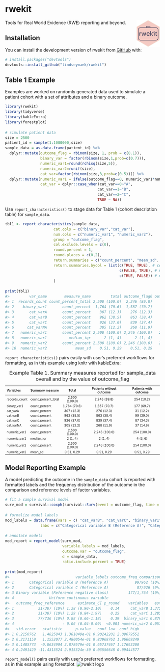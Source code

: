 
<!-- README.md is generated from README.Rmd. Please edit that file -->

# rwekit

<!-- badges: start -->

<img style="float:right" width="15%" alt="rwekit R package logo" src="https://github.com/lindseymaek/rwekit/blob/main/man/figures/logo.png">

<!-- badges: end -->

Tools for Real World Evidence (RWE) reporting and beyond.

## Installation

You can install the development version of rwekit from
[GitHub](https://github.com/) with:

``` r
# install.packages("devtools")
devtools::install_github("lindseymaek/rwekit")
```

## Table 1 Example

Examples are worked on randomly generated data used to simulate a
patient cohort with a set of attributes and a binary outcome.

``` r
library(rwekit)
library(tidyverse)
library(kableExtra)
library(forestplot)

# simulate patient data
size = 2500
patient_id = sample(1:1000000,size) 
sample_data = as.data.frame(patient_id) %>%
  dplyr::mutate(outcome_flag = rbinom(size, 1, prob = c(0.1)),
                binary_var = factor(rbinom(size,1,prob=c(0.7))),
                numeric_var1=round(rchisq(size,5)),
                numeric_var2=runif(size),
                cat_var=factor(rbinom(size,3,prob=c(0.5)))) %>%
  dplyr::mutate(numeric_var1 = ifelse(outcome_flag==0, numeric_var1*numeric_var2,numeric_var1),
                cat_var = dplyr::case_when(cat_var==0~"A",
                                          cat_var==1~"B",
                                          cat_var==2~"C",
                                          TRUE ~ NA))
```

Use `report_characteristics()` to stage data for Table 1 (cohort
description table) for `sample_data`.

``` r
tbl1 <- report_characteristics(sample_data,
                      cat.cols = c("binary_var","cat_var"),
                      num.cols = c("numeric_var1", "numeric_var2"),
                      group = "outcome_flag",
                      col.exclude.levels = c(0),
                      round.percent = 1,
                      round.places = c(0,2),
                      return.summaries = c("count_percent", "mean_sd", "median_iqr"),
                      return.summaries.bycol = list(c(TRUE, TRUE), # count_percent
                                                    c(FALSE, TRUE), # mean_sd
                                                    c(TRUE, FALSE)) # median_iqr
                      )

print(tbl1)
#>         var_name        measure_name         total outcome_flag0 outcome_flag1
#> 1  records_count count_percent_total 2,500 (100.0)  2,246 (89.8)    254 (10.2)
#> 2    binary_var1       count_percent  1,764 (70.6)  1,587 (70.7)    177 (69.7)
#> 3       cat_varA       count_percent    307 (12.3)    276 (12.3)     31 (12.2)
#> 4       cat_varB       count_percent    962 (38.5)    863 (38.4)     99 (39.0)
#> 5       cat_varC       count_percent    926 (37.0)    839 (37.4)     87 (34.3)
#> 6      cat_varNA       count_percent    305 (12.2)    268 (11.9)     37 (14.6)
#> 7   numeric_var1       count_percent 2,500 (100.0) 2,246 (100.0)   254 (100.0)
#> 8   numeric_var1          median_iqr      2 (1, 4)      2 (1, 4)      4 (3, 6)
#> 9   numeric_var2       count_percent 2,500 (100.0) 2,246 (100.0)   254 (100.0)
#> 10  numeric_var2             mean_sd    0.51, 0.29    0.51, 0.29    0.51, 0.29
```

`report_characteristics()` pairs easily with user’s preferred workflows
for formatting, as in this example using knitr with kableExtra:

<table class="table" style="font-size: 10px; margin-left: auto; margin-right: auto;">
<caption style="font-size: initial !important;">
Example Table 1. Summary measures reported for sample_data overall and
by the value of outcome_flag
</caption>
<thead>
<tr>
<th style="text-align:left;">
Variables
</th>
<th style="text-align:left;">
Summary measure
</th>
<th style="text-align:center;">
Total
</th>
<th style="text-align:center;">
Patients without outcome
</th>
<th style="text-align:center;">
Patients with outcome
</th>
</tr>
</thead>
<tbody>
<tr>
<td style="text-align:left;">
records_count
</td>
<td style="text-align:left;">
count_percent_total
</td>
<td style="text-align:center;">
2,500 (100.0)
</td>
<td style="text-align:center;">
2,246 (89.8)
</td>
<td style="text-align:center;">
254 (10.2)
</td>
</tr>
<tr>
<td style="text-align:left;">
binary_var1
</td>
<td style="text-align:left;">
count_percent
</td>
<td style="text-align:center;">
1,764 (70.6)
</td>
<td style="text-align:center;">
1,587 (70.7)
</td>
<td style="text-align:center;">
177 (69.7)
</td>
</tr>
<tr>
<td style="text-align:left;">
cat_varA
</td>
<td style="text-align:left;">
count_percent
</td>
<td style="text-align:center;">
307 (12.3)
</td>
<td style="text-align:center;">
276 (12.3)
</td>
<td style="text-align:center;">
31 (12.2)
</td>
</tr>
<tr>
<td style="text-align:left;">
cat_varB
</td>
<td style="text-align:left;">
count_percent
</td>
<td style="text-align:center;">
962 (38.5)
</td>
<td style="text-align:center;">
863 (38.4)
</td>
<td style="text-align:center;">
99 (39.0)
</td>
</tr>
<tr>
<td style="text-align:left;">
cat_varC
</td>
<td style="text-align:left;">
count_percent
</td>
<td style="text-align:center;">
926 (37.0)
</td>
<td style="text-align:center;">
839 (37.4)
</td>
<td style="text-align:center;">
87 (34.3)
</td>
</tr>
<tr>
<td style="text-align:left;">
cat_varNA
</td>
<td style="text-align:left;">
count_percent
</td>
<td style="text-align:center;">
305 (12.2)
</td>
<td style="text-align:center;">
268 (11.9)
</td>
<td style="text-align:center;">
37 (14.6)
</td>
</tr>
<tr>
<td style="text-align:left;">
numeric_var1
</td>
<td style="text-align:left;">
count_percent
</td>
<td style="text-align:center;">
2,500 (100.0)
</td>
<td style="text-align:center;">
2,246 (100.0)
</td>
<td style="text-align:center;">
254 (100.0)
</td>
</tr>
<tr>
<td style="text-align:left;">
numeric_var1
</td>
<td style="text-align:left;">
median_iqr
</td>
<td style="text-align:center;">
2 (1, 4)
</td>
<td style="text-align:center;">
2 (1, 4)
</td>
<td style="text-align:center;">
4 (3, 6)
</td>
</tr>
<tr>
<td style="text-align:left;">
numeric_var2
</td>
<td style="text-align:left;">
count_percent
</td>
<td style="text-align:center;">
2,500 (100.0)
</td>
<td style="text-align:center;">
2,246 (100.0)
</td>
<td style="text-align:center;">
254 (100.0)
</td>
</tr>
<tr>
<td style="text-align:left;">
numeric_var2
</td>
<td style="text-align:left;">
mean_sd
</td>
<td style="text-align:center;">
0.51, 0.29
</td>
<td style="text-align:center;">
0.51, 0.29
</td>
<td style="text-align:center;">
0.51, 0.29
</td>
</tr>
</tbody>
</table>

## Model Reporting Example

A model predicting the outcome in the `sample_data` cohort is reported
with formatted labels and the frequency distribution of the outcome in
the comparison and reference levels of factor variables.

``` r
# fit a sample survival model
surv_mod = survival::coxph(survival::Surv(event = outcome_flag, time = numeric_var1) ~ binary_var + cat_var + numeric_var2, data = sample_data)

# formalize model labels
mod_labels = data.frame(vars = c( "cat_varB", "cat_varC", "binary_var1", "numeric_var2"),
                labs = c("Categorical variable B (Reference A)", "Categorical variable C (Reference A)","Binary variable (Reference negative class)","Uniform continuous variable"))

# annotate models
mod_report = report_model(surv_mod, 
                          variable.labels = mod_labels,
                          outcome.var = "outcome_flag",
                          d = sample_data,
                          ratio.include.percent = TRUE) 

print(mod_report)
#>                              variable_labels outcome_freq_comparison
#> 1       Categorical variable B (Reference A)            99/962 (10%)
#> 2       Categorical variable C (Reference A)             87/926 (9%)
#> 3 Binary variable (Reference negative class)         177/1,764 (10%)
#> 4                Uniform continuous variable                       -
#>   outcome_freq_reference      estimate_CI p_round    variables   estimate
#> 1           31/307 (10%) 1.38 (0.90-2.10)    0.14     cat_varB 1.37557058
#> 2           31/307 (10%) 1.29 (0.84-1.97)    0.25     cat_varC 1.28507094
#> 3           77/736 (10%) 0.88 (0.66-1.18)    0.39  binary_var1 0.87959382
#> 4                      - 0.06 (0.04-0.09)  <0.001 numeric_var2 0.05795777
#>   std.error   statistic      p.value   conf_low  conf_high
#> 1 0.2150762   1.4825843 1.381849e-01 0.90242201 2.09679552
#> 2 0.2171159   1.1552077 2.480054e-01 0.83968762 1.96669249
#> 3 0.1485773  -0.8634904 3.878679e-01 0.65737467 1.17693200
#> 4 0.2491429 -11.4313524 2.915324e-30 0.03556648 0.09444577
```

`report_model()` pairs easily with user’s preferred workflows for
formatting, as in this example using forestplot: ![rwekit
logo](https://github.com/lindseymaek/rwekit/blob/main/man/figures/forestplot_example.png)
